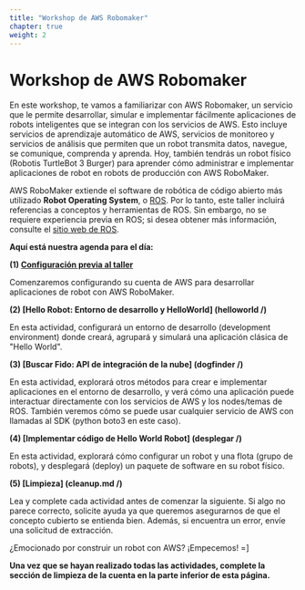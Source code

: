 ```yaml
---
title: "Workshop de AWS Robomaker"
chapter: true
weight: 2
---
```


# Workshop de AWS Robomaker 

En este workshop, te vamos a familiarizar con AWS Robomaker, un servicio que le permite desarrollar, simular e implementar fácilmente aplicaciones de robots inteligentes que se integran con los servicios de AWS. Esto incluye servicios de aprendizaje automático de AWS, servicios de monitoreo y servicios de análisis que permiten que un robot transmita datos, navegue, se comunique, comprenda y aprenda. Hoy, también tendrás un robot físico (Robotis TurtleBot 3 Burger) para aprender cómo administrar e implementar aplicaciones de robot en robots de producción con AWS RoboMaker.

AWS RoboMaker extiende el software de robótica de código abierto más utilizado **Robot Operating System**, o [ROS](http://www.ros.org/). Por lo tanto, este taller incluirá referencias a conceptos y herramientas de ROS. Sin embargo, no se requiere experiencia previa en ROS; si desea obtener más información, consulte el [sitio web de ROS](http://www.ros.org/).

**Aquí está nuestra agenda para el día:**

**(1) [Configuración previa al taller](https://github.com/jerwallace/aws-robomaker-workshops/blob/master/content/workshop/setup.md)**

Comenzaremos configurando su cuenta de AWS para desarrollar aplicaciones de robot con AWS RoboMaker.

**(2) [Hello Robot: Entorno de desarrollo y HelloWorld] (helloworld /)**

En esta actividad, configurará un entorno de desarrollo (development environment) donde creará, agrupará y simulará una aplicación clásica de "Hello World".

**(3) [Buscar Fido: API de integración de la nube] (dogfinder /)**

En esta actividad, explorará otros métodos para crear e implementar aplicaciones en el entorno de desarrollo, y verá cómo una aplicación puede interactuar directamente con los servicios de AWS y los nodes/temas de ROS. También veremos cómo se puede usar cualquier servicio de AWS con llamadas al SDK (python boto3 en este caso).

**(4) [Implementar código de Hello World Robot] (desplegar /)** 

En esta actividad, explorará cómo configurar un robot y una flota (grupo de robots), y desplegará (deploy) un paquete de software en su robot físico.

**(5) [Limpieza] (cleanup.md /)**

Lea y complete cada actividad antes de comenzar la siguiente. Si algo no parece correcto, solicite ayuda ya que queremos asegurarnos de que el concepto cubierto se entienda bien. Además, si encuentra un error, envíe una solicitud de extracción.

¿Emocionado por construir un robot con AWS? ¡Empecemos! =]

**Una vez que se hayan realizado todas las actividades, complete la sección de limpieza de la cuenta en la parte inferior de esta página.**



